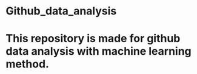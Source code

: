 # Github_data_analysis
# This repository is made for github data analysis with machine learning method.

